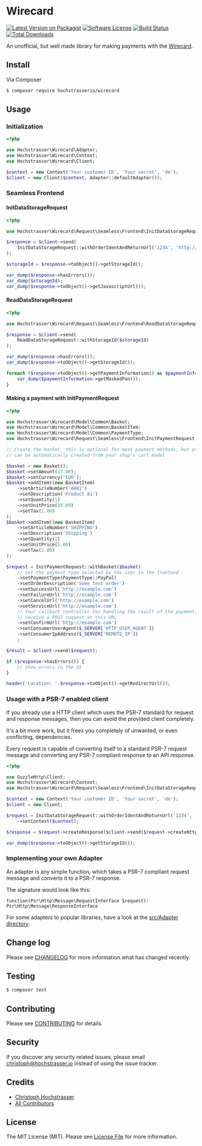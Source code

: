 # Wirecard

[![Latest Version on Packagist][ico-version]][link-packagist]
[![Software License][ico-license]](LICENSE.md)
[![Build Status][ico-travis]][link-travis]
[![Total Downloads][ico-downloads]][link-downloads]

An unofficial, but well made library for making payments with the [Wirecard](http://wirecard.at).

## Install

Via Composer

``` bash
$ composer require hochstrasserio/wirecard
```

## Usage

### Initialization

``` php
<?php

use Hochstrasser\Wirecard\Adapter;
use Hochstrasser\Wirecard\Context;
use Hochstrasser\Wirecard\Client;

$context = new Context('Your customer ID', 'Your secret', 'de');
$client = new Client($context, Adapter::defaultAdapter());
```

### Seamless Frontend

#### InitDataStorageRequest

``` php
<?php

use Hochstrasser\Wirecard\Request\Seamless\Frontend\InitDataStorageRequest;

$response = $client->send(
    InitDataStorageRequest::withOrderIdentAndReturnUrl('1234', 'http://example.com')
);

$storageId = $response->toObject()->getStorageId();

var_dump($response->hasErrors());
var_dump($storageId);
var_dump($response->toObject()->getJavascriptUrl());
```

#### ReadDataStorageRequest

``` php
<?php

use Hochstrasser\Wirecard\Request\Seamless\Frontend\ReadDataStorageRequest;

$response = $client->send(
    ReadDataStorageRequest::withStorageId($storageId)
);

var_dump($response->hasErrors());
var_dump($response->toObject()->getStorageId());

foreach ($response->toObject()->getPaymentInformation() as $paymentInformation) {
    var_dump($paymentInformation->getMaskedPan());
}
```

#### Making a payment with InitPaymentRequest

``` php
<?php

use Hochstrasser\Wirecard\Model\Common\Basket;
use Hochstrasser\Wirecard\Model\Common\BasketItem;
use Hochstrasser\Wirecard\Model\Common\PaymentType;
use Hochstrasser\Wirecard\Request\Seamless\Frontend\InitPaymentRequest;

// Create the basket, this is optional for most payment methods, but probably
// can be automatically created from your shop’s cart model

$basket = new Basket();
$basket->setAmount(17.00);
$basket->setCurrency('EUR');
$basket->addItem((new BasketItem)
    ->setArticleNumber('A001')
    ->setDescription('Product A1')
    ->setQuantity(1)
    ->setUnitPrice(10.00)
    ->setTax(1.00)
);
$basket->addItem((new BasketItem)
    ->setArticleNumber('SHIPPING')
    ->setDescription('Shipping')
    ->setQuantity(1)
    ->setUnitPrice(5.00)
    ->setTax(1.00)
);

$request = InitPaymentRequest::withBasket($basket)
    // Set the payment type selected by the user in the frontend
    ->setPaymentType(PaymentType::PayPal)
    ->setOrderDescription('Some test order')
    ->setSuccessUrl('http://example.com')
    ->setFailureUrl('http://example.com')
    ->setCancelUrl('http://example.com')
    ->setServiceUrl('http://example.com')
    // Your callback controller for handling the result of the payment, you will
    // receive a POST request at this URL
    ->setConfirmUrl('http://example.com')
    ->setConsumerUserAgent($_SERVER['HTTP_USER_AGENT'])
    ->setConsumerIpAddress($_SERVER['REMOTE_IP'])
    ;

$result = $client->send($request);

if ($response->hasErrors()) {
    // Show errors in the UI
}

header('Location: '.$response->toObject()->getRedirectUrl());
```

### Usage with a PSR-7 enabled client

If you already use a HTTP client which uses the PSR-7 standard for request and response messages, then you can avoid the provided client completely.

It's a bit more work, but it frees you completely of unwanted, or even conflicting, dependencies.

Every request is capable of converting itself to a standard PSR-7 request message and converting any PSR-7 compliant response to an API response.

``` php
<?php

use GuzzleHttp\Client;
use Hochstrasser\Wirecard\Context;
use Hochstrasser\Wirecard\Request\Seamless\Frontend\InitDataStorageRequest;

$context = new Context('Your customer ID', 'Your secret', 'de');
$client = new Client;

$request = InitDataStorageRequest::withOrderIdentAndReturnUrl('1234', 'http://example.com')
    ->setContext($context);

$response = $request->createResponse($client->send($request->createHttpRequest()));

var_dump($response->toObject()->getStorageId());
```

### Implementing your own Adapter

An adapter is any simple function, which takes a PSR-7 compliant request message and converts it to a PSR-7 response.

The signature would look like this:

```
function(Psr\Http\Message\RequestInterface $request): Psr\Http\Message\ResponseInterface
```

For some adapters to popular libraries, have a look at the [src/Adapter directory](src/Adapter).

## Change log

Please see [CHANGELOG](CHANGELOG.md) for more information what has changed recently.

## Testing

``` bash
$ composer test
```

## Contributing

Please see [CONTRIBUTING](CONTRIBUTING.md) for details.

## Security

If you discover any security related issues, please email christoph@hochstrasser.io instead of using the issue tracker.

## Credits

- [Christoph Hochstrasser][link-author]
- [All Contributors][link-contributors]

## License

The MIT License (MIT). Please see [License File](LICENSE.md) for more information.

[ico-version]: https://img.shields.io/packagist/v/hochstrasserio/wirecard.svg?style=flat-square
[ico-license]: https://img.shields.io/badge/license-MIT-brightgreen.svg?style=flat-square
[ico-travis]: https://img.shields.io/travis/hochstrasserio/wirecard/master.svg?style=flat-square
[ico-downloads]: https://img.shields.io/packagist/dt/hochstrasserio/wirecard.svg?style=flat-square

[link-packagist]: https://packagist.org/packages/hochstrasserio/wirecard
[link-travis]: https://travis-ci.org/hochstrasserio/wirecard
[link-downloads]: https://packagist.org/packages/hochstrasserio/wirecard
[link-author]: https://github.com/CHH
[link-contributors]: ../../contributors
